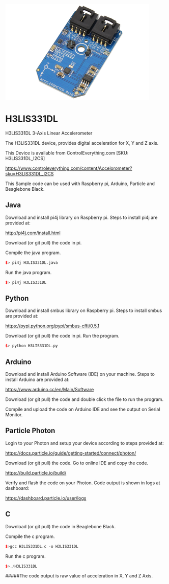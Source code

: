 [![H3LIS331DL](H3LIS331DL_I2CS.png)](https://www.controleverything.com/content/Accelorometer?sku=H3LIS331DL_I2CS)
# H3LIS331DL
H3LIS331DL 3-Axis Linear Accelerometer

The H3LIS331DL device, provides digital acceleration for X, Y and Z axis.

This Device is available from ControlEverything.com [SKU: H3LIS331DL_I2CS]

https://www.controleverything.com/content/Accelorometer?sku=H3LIS331DL_I2CS

This Sample code can be used with Raspberry pi, Arduino, Particle and Beaglebone Black.

## Java
Download and install pi4j library on Raspberry pi. Steps to install pi4j are provided at:

http://pi4j.com/install.html

Download (or git pull) the code in pi.

Compile the java program.
```cpp
$> pi4j H3LIS331DL.java
```

Run the java program.
```cpp
$> pi4j H3LIS331DL
```

## Python
Download and install smbus library on Raspberry pi. Steps to install smbus are provided at:

https://pypi.python.org/pypi/smbus-cffi/0.5.1

Download (or git pull) the code in pi. Run the program.

```cpp
$> python H3LIS331DL.py
```

## Arduino
Download and install Arduino Software (IDE) on your machine. Steps to install Arduino are provided at:

https://www.arduino.cc/en/Main/Software

Download (or git pull) the code and double click the file to run the program.

Compile and upload the code on Arduino IDE and see the output on Serial Monitor.


## Particle Photon

Login to your Photon and setup your device according to steps provided at:

https://docs.particle.io/guide/getting-started/connect/photon/

Download (or git pull) the code. Go to online IDE and copy the code.

https://build.particle.io/build/

Verify and flash the code on your Photon. Code output is shown in logs at dashboard:

https://dashboard.particle.io/user/logs


## C

Download (or git pull) the code in Beaglebone Black.

Compile the c program.
```cpp
$>gcc H3LIS331DL.c -o H3LIS331DL
```
Run the c program.
```cpp
$>./H3LIS331DL
```
#####The code output is raw value of acceleration in X, Y and Z Axis.
